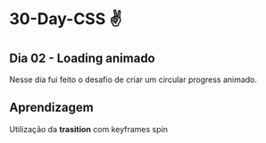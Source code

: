 # 30-Day-CSS :v: 
## Dia 02 - Loading animado
Nesse dia fui feito o desafio de criar um circular progress animado.

## Aprendizagem
Utilização da **trasition** com keyframes spin 
